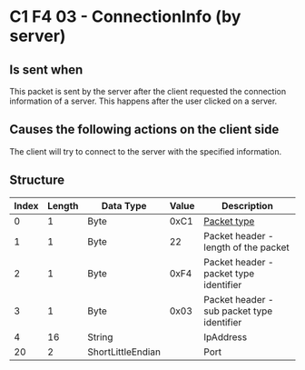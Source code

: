 # C1 F4 03 - ConnectionInfo (by server)

## Is sent when

This packet is sent by the server after the client requested the connection information of a server. This happens after the user clicked on a server.

## Causes the following actions on the client side

The client will try to connect to the server with the specified information.

## Structure

| Index | Length | Data Type | Value | Description |
|-------|--------|-----------|-------|-------------|
| 0 | 1 |   Byte   | 0xC1  | [Packet type](PacketTypes.md) |
| 1 | 1 |    Byte   |   22   | Packet header - length of the packet |
| 2 | 1 |    Byte   | 0xF4  | Packet header - packet type identifier |
| 3 | 1 |    Byte   | 0x03  | Packet header - sub packet type identifier |
| 4 | 16 | String |  | IpAddress |
| 20 | 2 | ShortLittleEndian |  | Port |